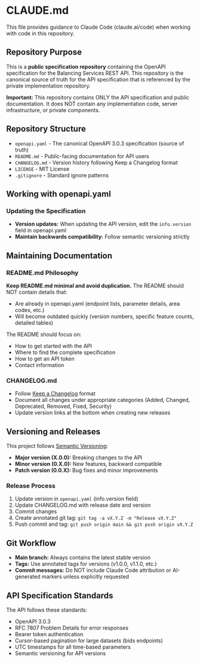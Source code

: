 # CLAUDE.md

This file provides guidance to Claude Code (claude.ai/code) when working with code in this repository.

## Repository Purpose

This is a **public specification repository** containing the OpenAPI specification for the Balancing Services REST API. This repository is the canonical source of truth for the API specification that is referenced by the private implementation repository.

**Important:** This repository contains ONLY the API specification and public documentation. It does NOT contain any implementation code, server infrastructure, or private components.

## Repository Structure

- `openapi.yaml` - The canonical OpenAPI 3.0.3 specification (source of truth)
- `README.md` - Public-facing documentation for API users
- `CHANGELOG.md` - Version history following Keep a Changelog format
- `LICENSE` - MIT License
- `.gitignore` - Standard ignore patterns

## Working with openapi.yaml

### Updating the Specification

- **Version updates:** When updating the API version, edit the `info.version` field in openapi.yaml
- **Maintain backwards compatibility:** Follow semantic versioning strictly

## Maintaining Documentation

### README.md Philosophy

**Keep README.md minimal and avoid duplication.** The README should NOT contain details that:
- Are already in openapi.yaml (endpoint lists, parameter details, area codes, etc.)
- Will become outdated quickly (version numbers, specific feature counts, detailed tables)

The README should focus on:
- How to get started with the API
- Where to find the complete specification
- How to get an API token
- Contact information

### CHANGELOG.md

- Follow [Keep a Changelog](https://keepachangelog.com/en/1.0.0/) format
- Document all changes under appropriate categories (Added, Changed, Deprecated, Removed, Fixed, Security)
- Update version links at the bottom when creating new releases

## Versioning and Releases

This project follows [Semantic Versioning](https://semver.org/):
- **Major version (X.0.0):** Breaking changes to the API
- **Minor version (0.X.0):** New features, backward compatible
- **Patch version (0.0.X):** Bug fixes and minor improvements

### Release Process

1. Update version in `openapi.yaml` (info.version field)
2. Update CHANGELOG.md with release date and version
3. Commit changes
4. Create annotated git tag: `git tag -a vX.Y.Z -m "Release vX.Y.Z"`
5. Push commit and tag: `git push origin main && git push origin vX.Y.Z`

## Git Workflow

- **Main branch:** Always contains the latest stable version
- **Tags:** Use annotated tags for versions (v1.0.0, v1.1.0, etc.)
- **Commit messages:** Do NOT include Claude Code attribution or AI-generated markers unless explicitly requested

## API Specification Standards

The API follows these standards:
- OpenAPI 3.0.3
- RFC 7807 Problem Details for error responses
- Bearer token authentication
- Cursor-based pagination for large datasets (bids endpoints)
- UTC timestamps for all time-based parameters
- Semantic versioning for API versions

